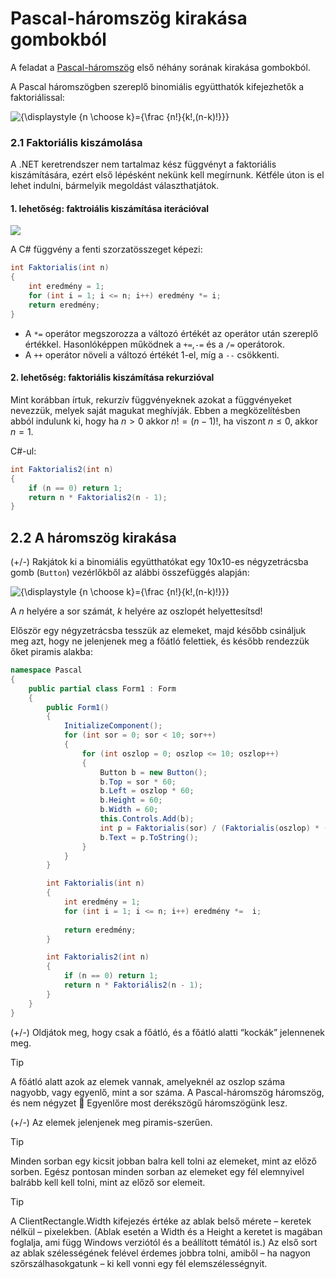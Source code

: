 # Pascal-háromszög kirakása gombokból

A feladat a  [Pascal-háromszög](https://hu.wikipedia.org/wiki/Pascal-h%C3%A1romsz%C3%B6g)  első néhány sorának kirakása gombokból.

A Pascal háromszögben szereplő binomiális együtthatók kifejezhetők a faktoriálissal:

![{\displaystyle {n \choose k}={\frac {n!}{k!\,(n-k)!}}}](https://wikimedia.org/api/rest_v1/media/math/render/svg/c42a41f48e94296543f7f82ae26e19f69cc73ece)

### 2.1 Faktoriális kiszámolása

A .NET keretrendszer nem tartalmaz kész függvényt a faktoriális kiszámítására, ezért első lépésként nekünk kell megírnunk. Kétféle úton is el lehet indulni, bármelyik megoldást választhatjátok.

#### 1. lehetőség: faktroiális kiszámítása iterációval

![](https://wikimedia.org/api/rest_v1/media/math/render/svg/4234ee890533fa15c15af33b07648b46ef87f08a)

A C# függvény a fenti szorzatösszeget képezi:

```csharp
int Faktorialis(int n)
{
    int eredmény = 1;
    for (int i = 1; i <= n; i++) eredmény *= i;
    return eredmény;
}

```

- A `*=` operátor megszorozza a változó értékét az operátor után szereplő értékkel. Hasonlóképpen működnek a `+=`,`-=` és a `/=` operátorok. 
- A `++` operátor növeli a változó értékét 1-el, míg a `--` csökkenti. 

#### 2. lehetőség: faktoriális kiszámítása rekurzióval

Mint korábban írtuk, rekurzív függvényeknek azokat a függvényeket nevezzük, melyek saját magukat meghívják. Ebben a megközelítésben abból indulunk ki, hogy ha $n>0$ akkor $n!=(n-1)!$, ha viszont $n\leq0$, akkor $n=1$. 

C#-ul:

```csharp
int Faktorialis2(int n)
{ 
    if (n == 0) return 1;
    return n * Faktorialis2(n - 1);            
}
```

## 2.2 A háromszög kirakása

(+/-)  Rakjátok ki a binomiális együtthatókat egy 10x10-es négyzetrácsba gomb (`Button`) vezérlőkből az alábbi összefüggés alapján:

![{\displaystyle {n \choose k}={\frac {n!}{k!\,(n-k)!}}}](https://wikimedia.org/api/rest_v1/media/math/render/svg/c42a41f48e94296543f7f82ae26e19f69cc73ece)

A _n_ helyére a sor számát, _k_ helyére az oszlopét helyettesítsd!

Először egy négyzetrácsba tesszük az elemeket, majd később csináljuk meg azt, hogy ne jelenjenek meg a főátló felettiek, és később rendezzük őket piramis alakba: 

```csharp
namespace Pascal
{
    public partial class Form1 : Form
    { 
        public Form1()
        {
            InitializeComponent();
            for (int sor = 0; sor < 10; sor++)
            {
                for (int oszlop = 0; oszlop <= 10; oszlop++)
                {
                    Button b = new Button();
                    b.Top = sor * 60;
                    b.Left = oszlop * 60;
                    b.Height = 60;
                    b.Width = 60;
                    this.Controls.Add(b);
                    int p = Faktorialis(sor) / (Faktorialis(oszlop) * (Faktorialis(sor-oszlop)));
                    b.Text = p.ToString();
                }
            }
        }

        int Faktorialis(int n)
        {
            int eredmény = 1;
            for (int i = 1; i <= n; i++) eredmény *=  i; 
                       
            return eredmény;
        }

        int Faktorialis2(int n)
        { 
            if (n == 0) return 1;
            return n * Faktoriális2(n - 1);            
        }
    }
} 
```

(+/-) Oldjátok meg, hogy csak a főátló, és a főátló alatti “kockák” jelennenek meg. 

> [!Tip]
> A főátló alatt azok az elemek vannak, amelyeknél az oszlop száma nagyobb, vagy egyenlő, mint a sor száma. A Pascal-háromszög háromszög, és nem négyzet  Egyenlőre most derékszögű háromszögünk lesz.

(+/-) Az elemek jelenjenek meg piramis-szerűen.

> [!Tip]
> Minden sorban egy kicsit jobban balra kell tolni az elemeket, mint az előző sorben. Egész pontosan minden sorban az elemeket egy fél elemnyivel balrább kell kell tolni, mint az előző sor elemeit.

> [!Tip]
> A ClientRectangle.Width kifejezés értéke az ablak belső mérete – keretek nélkül – pixelekben. (Ablak esetén a Width és a Height a keretet is magában foglalja, ami függ Windows verziótól és a beállított témától is.) Az első sort az ablak szélességének felével érdemes jobbra tolni, amiből – ha nagyon szőrszálhasokgatunk – ki kell vonni egy fél elemszélességnyit.